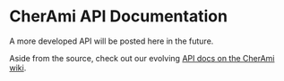 # CherAmi API Documentation

A more developed API will be posted here in the future.

Aside from the source, check out our evolving [API docs on the CherAmi wiki](https://github.com/rtoal/cher-ami/wiki/API-Documentation).
